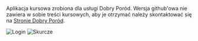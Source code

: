 Aplikacja kursowa zrobiona dla usługi Dobry Poród.
Wersja github'owa nie zawiera w sobie treści kursowych, aby je otrzymać należy skontaktować się na [Stronie Dobry Poród](https://dobryporod.com/).

![Login](https://i.imgur.com/ulBTqZA.png) ![Skurcze](https://i.imgur.com/vyL1efw.png)